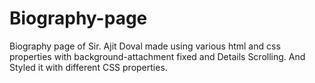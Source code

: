 # Biography-page
Biography page of Sir. Ajit Doval made using various html and css properties with background-attachment fixed and Details Scrolling. And Styled it with different CSS properties.
